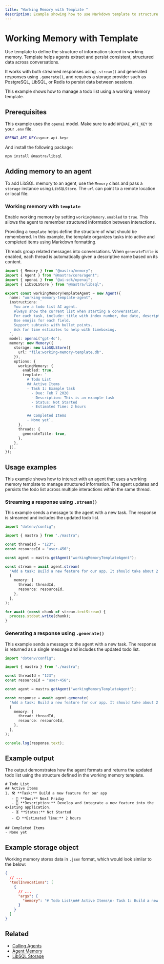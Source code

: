 ```yaml
---
title: "Working Memory with Template "
description: Example showing how to use Markdown template to structure working memory data.
---
```


# Working Memory with Template

Use template to define the structure of information stored in working memory. Template helps agents extract and persist consistent, structured data across conversations.

It works with both streamed responses using `.stream()` and generated responses using `.generate()`, and requires a storage provider such as PostgreSQL, LibSQL, or Redis to persist data between sessions.

This example shows how to manage a todo list using a working memory template.

## Prerequisites

This example uses the `openai` model. Make sure to add `OPENAI_API_KEY` to your `.env` file.

```bash filename=".env" copy
OPENAI_API_KEY=<your-api-key>
```

And install the following package:

```bash copy
npm install @mastra/libsql
```

## Adding memory to an agent

To add LibSQL memory to an agent, use the `Memory` class and pass a `storage` instance using `LibSQLStore`. The `url` can point to a remote location or local file.

### Working memory with `template`

Enable working memory by setting `workingMemory.enabled` to `true`. This allows the agent to remember structured information between interactions.

Providing a `template` helps define the structure of what should be remembered. In this example, the template organizes tasks into active and completed items using Markdown formatting.

Threads group related messages into conversations. When `generateTitle` is enabled, each thread is automatically given a descriptive name based on its content.

```typescript filename="src/mastra/agents/example-working-memory-template-agent.ts" showLineNumbers copy
import { Memory } from "@mastra/memory";
import { Agent } from "@mastra/core/agent";
import { openai } from "@ai-sdk/openai";
import { LibSQLStore } from "@mastra/libsql";

export const workingMemoryTemplateAgent = new Agent({
  name: "working-memory-template-agent",
  instructions: `
    You are a todo list AI agent.
    Always show the current list when starting a conversation.
    For each task, include: title with index number, due date, description, status, and estimated time.
    Use emojis for each field.
    Support subtasks with bullet points.
    Ask for time estimates to help with timeboxing.
  `,
  model: openai("gpt-4o"),
  memory: new Memory({
    storage: new LibSQLStore({
      url: "file:working-memory-template.db",
    }),
    options: {
      workingMemory: {
        enabled: true,
        template: `
          # Todo List
          ## Active Items
          - Task 1: Example task
            - Due: Feb 7 2028
            - Description: This is an example task
            - Status: Not Started
            - Estimated Time: 2 hours

          ## Completed Items
          - None yet`,
      },
      threads: {
        generateTitle: true,
      },
    },
  }),
});
```

## Usage examples

This example shows how to interact with an agent that uses a working memory template to manage structured information. The agent updates and persists the todo list across multiple interactions within the same thread.

### Streaming a response using `.stream()`

This example sends a message to the agent with a new task. The response is streamed and includes the updated todo list.

```typescript filename="src/test-working-memory-template-agent.ts" showLineNumbers copy
import "dotenv/config";

import { mastra } from "./mastra";

const threadId = "123";
const resourceId = "user-456";

const agent = mastra.getAgent("workingMemoryTemplateAgent");

const stream = await agent.stream(
  "Add a task: Build a new feature for our app. It should take about 2 hours and needs to be done by next Friday.",
  {
    memory: {
      thread: threadId,
      resource: resourceId,
    },
  },
);

for await (const chunk of stream.textStream) {
  process.stdout.write(chunk);
}
```

### Generating a response using `.generate()`

This example sends a message to the agent with a new task. The response is returned as a single message and includes the updated todo list.

```typescript filename="src/test-working-memory-template-agent.ts" showLineNumbers copy
import "dotenv/config";

import { mastra } from "./mastra";

const threadId = "123";
const resourceId = "user-456";

const agent = mastra.getAgent("workingMemoryTemplateAgent");

const response = await agent.generate(
  "Add a task: Build a new feature for our app. It should take about 2 hours and needs to be done by next Friday.",
  {
    memory: {
      thread: threadId,
      resource: resourceId,
    },
  },
);

console.log(response.text);
```

## Example output

The output demonstrates how the agent formats and returns the updated todo list using the structure defined in the working memory template.

```text
# Todo List
## Active Items
1. 🛠️ **Task:** Build a new feature for our app
   - 📅 **Due:** Next Friday
   - 📝 **Description:** Develop and integrate a new feature into the existing application.
   - ⏳ **Status:** Not Started
   - ⏲️ **Estimated Time:** 2 hours

## Completed Items
- None yet
```

## Example storage object

Working memory stores data in `.json` format, which would look similar to the below:

```json
{
  // ...
  "toolInvocations": [
    {
      // ...
      "args": {
        "memory": "# Todo List\n## Active Items\n- Task 1: Build a new feature for our app\n  - Due: Next Friday\n  - Description: Build a new feature for our app\n  - Status: Not Started\n  - Estimated Time: 2 hours\n\n## Completed Items\n- None yet"
      }
    }
  ]
}
```

## Related

- [Calling Agents](../agents/calling-agents#from-the-command-line)
- [Agent Memory](/docs/agents/agent-memory)
- [LibSQL Storage](/docs/reference/storage/libsql)
